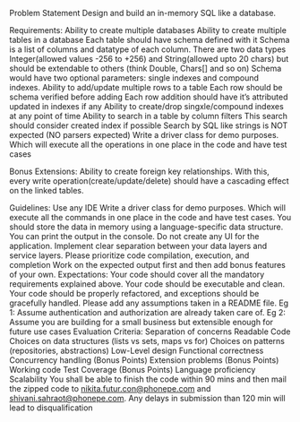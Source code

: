 Problem Statement
Design and build an in-memory SQL like a database.

Requirements:
Ability to create multiple databases
Ability to create multiple tables in a database
Each table should have schema defined with it
Schema is a list of columns and datatype of each column. There are two data types Integer(allowed values -256 to +256) and String(allowed upto 20 chars) but should be extendable to others (think Double, Chars[] and so on)
Schema would have two optional parameters: single indexes and compound indexes.
Ability to add/update multiple rows to a table
Each row should be schema verified before adding
Each row addition should have it’s attributed updated in indexes if any
Ability to create/drop singxle/compound indexes at any point of time
Ability to search in a table by column filters
This search should consider created index if possible
Search by SQL like strings is NOT expected (NO parsers expected)
Write a driver class for demo purposes. Which will execute all the operations in one place in the code and have test cases


Bonus Extensions:
Ability to create foreign key relationships.
With this, every write operation(create/update/delete) should have a cascading effect on the linked tables.

Guidelines:
Use any IDE
Write a driver class for demo purposes. Which will execute all the commands in one place in the code and have test cases.
You should store the data in memory using a language-specific data structure.
You can print the output in the console. Do not create any UI for the application.
Implement clear separation between your data layers and service layers.
Please prioritize code compilation, execution, and completion
Work on the expected output first and then add bonus features of your own.
Expectations:
Your code should cover all the mandatory requirements explained above.
Your code should be executable and clean.
Your code should be properly refactored, and exceptions should be gracefully handled.
Please add any assumptions taken in a README file. Eg 1: Assume authentication and authorization are already taken care of. Eg 2: Assume you are building for a small business but extensible enough for future use cases
Evaluation Criteria:
Separation of concerns
Readable Code
Choices on data structures (lists vs sets, maps vs for)
Choices on patterns (repositories, abstractions)
Low-Level design
Functional correctness
Concurrency handling (Bonus Points)
Extension problems (Bonus Points)
Working code
Test Coverage (Bonus Points)
Language proficiency
Scalability
You shall be able to finish the code within 90 mins and then mail the zipped code to nikita.futur.con@phonepe.com and shivani.sahraot@phonepe.com. Any delays in submission than 120 min will lead to disqualification